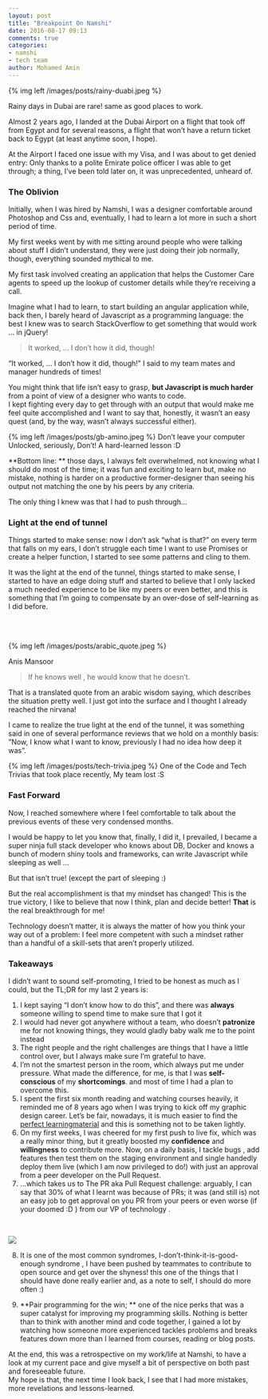 ```yaml
---
layout: post
title: "Breakpoint On Namshi"
date: 2016-08-17 09:13
comments: true
categories:
- namshi
- tech team
author: Mohamed Amin
---
```

{% img left /images/posts/rainy-duabi.jpeg %}

<span class="figcaption_hack">Rainy days in Dubai are rare! same as good places to work.</span>


Almost 2 years ago, I landed at the Dubai Airport on a flight that took off from
Egypt and for several reasons, a flight that won’t have a return ticket back to
Egypt (at least anytime soon, I hope).
<!-- more -->
At the Airport I faced one issue with my Visa, and I was about to get denied
entry: Only thanks to a polite Emirate police officer I was able to get through;
a thing, I’ve been told later on, it was unprecedented, unheard of.


### The Oblivion

Initially, when I was hired by Namshi, I was a designer comfortable around
Photoshop and Css and, eventually, I had to learn a lot more in such a short
period of time.

My first weeks went by with me sitting around people who were talking about
stuff I didn’t understand, they were just doing their job normally, though,
everything sounded mythical to me.

My first task involved creating an application that helps the Customer Care
agents to speed up the lookup of customer details while they’re receiving a
call.

Imagine what I had to learn, to start building an angular application while,
back then, I barely heard of Javascript as a programming language: the best I knew was to search StackOverflow to get something that would work … in jQuery!

> It worked, … I don’t how it did, though!

“It worked, … I don’t how it did, though!” I said to my team mates and manager hundreds of times!

You might think that life isn’t easy to grasp, **but Javascript is much harder** from a point of view of a designer who wants to code.<br>
I kept fighting every day to get through with an output that would make me feel quite
accomplished and I want to say that, honestly, it wasn’t an easy quest (and, by
the way, wasn’t always successful either).

{% img left /images/posts/gb-amino.jpeg %}
<span class="figcaption_hack">Don’t leave your computer Unlocked, seriously, Don’t! A hard-learned lesson :D</span>

**Bottom line: ** those days, I always felt overwhelmed, not knowing what I
should do most of the time; it was fun and exciting to learn but, make no
mistake, nothing is harder on a productive former-designer than seeing his
output not matching the one by his peers by any criteria.

The only thing I knew was that I had to push through…

### Light at the end of tunnel

Things started to make sense: now I don’t ask “what is that?” on every term that
falls on my ears, I don’t struggle each time I want to use Promises or create a
helper function, I started to see some patterns and cling to them.

It was the light at the end of the tunnel, things started to make sense, I
started to have an edge doing stuff and started to believe that I only lacked a
much needed experience to be like my peers or even better, and this is something
that I’m going to compensate by an over-dose of self-learning as I did before.

<br>

<br>

{% img left /images/posts/arabic_quote.jpeg %}
<p>Anis Mansoor</p>

> If he knows well , he would know that he doesn’t.

That is a translated quote from an arabic wisdom saying, which describes the
situation pretty well. I just got into the surface and I thought I already
reached the nirvana!

I came to realize the true light at the end of the tunnel, it was something said
in one of several performance reviews that we hold on a monthly basis: ”Now, I
know what I want to know, previously I had no idea how deep it was”.

{% img left /images/posts/tech-trivia.jpeg %}
<span class="figcaption_hack">One of the Code and Tech Trivias that took place recently, My team lost :S</span>

### Fast Forward

Now, I reached somewhere where I feel comfortable to talk about the previous
events of these very condensed months.

I would be happy to let you know that, finally, I did it, I prevailed, I became
a super ninja full stack developer who knows about DB, Docker and knows a bunch
of modern shiny tools and frameworks, can write Javascript while sleeping as
well …

But that isn’t true! (except the part of sleeping :)

But the real accomplishment is that my mindset has changed! This is the true
victory, I like to believe that now I think, plan and decide better! **That** is
the real breakthrough for me!

Technology doesn’t matter, it is always the matter of how you think your way out
of a problem: I feel more competent with such a mindset rather than a handful of
a skill-sets that aren’t properly utilized.

### Takeaways

I didn’t want to sound self-promoting, I tried to be honest as much as I could,
but the TL;DR for my last 2 years is:

1.  I kept saying “I don’t know how to do this”, and there was **always** someone
willing to spend time to make sure that I got it
1.  I would had never got anywhere without a team, who doesn’t **patronize** me for
not knowing things, they would gladly baby walk me to the point instead
1.  The right people and the right challenges are things that I have a little
control over, but I always make sure I’m grateful to have.
1.  I’m not the smartest person in the room, which always put me under pressure.
What made the difference, for me, is that I was **self-conscious** of my
**shortcomings**. and most of time I had a plan to overcome this.
1.  I spent the first six month reading and watching courses heavily, it reminded me
of 8 years ago when I was trying to kick off my graphic design career. Let’s be
fair, nowadays, it is much easier to find the [perfect learningmaterial](https://medium.com/@MohamedAmin88/web-designer-guide-to-front-end-stack-a8f72a2cd157#.clmhzr7rw) and this is something not to be taken lightly.
1.  On my first weeks, I was cheered for my first push to live fix, which was a
really minor thing, but it greatly boosted my **confidence** and **willingness**
to contribute more. Now, on a daily basis, I tackle bugs , add features then
test them on the staging environment and single handedly deploy them live (which
I am now privileged to do!) with just an approval from a peer developer on the
Pull Request.
1.  …which takes us to The PR aka Pull Request challenge: arguably, I can say that
30% of what I learnt was because of PRs; it was (and still is) not an easy job
to get approval on you PR from your peers or even worse (if your doomed :D )
from our VP of technology .

<br>

![](http://odino.org/images/meme-odino.jpg)

8. It is one of the most common syndromes,  I-don’t-think-it-is-good-enough
syndrome  , I have been pushed by teammates to contribute to open source and
get over the shyness! this one of the things that I should have done really
earlier and, as a note to self, I should do more often :)

9. **Pair programming for the win; ** one of the nice perks that was a super
catalyst for improving my programming skills. Nothing is better than to think
with another mind and code together, I gained a lot by watching how someone more
experienced tackles problems and breaks features down more than I learned from
courses, reading or blog posts.


At the end, this was a retrospective on my work/life at Namshi, to have a look
at my current pace and give myself a bit of perspective on both past and
foreseeable future.<br> My hope is that, the next time I look back, I see that I
had more mistakes, more revelations and lessons-learned.
